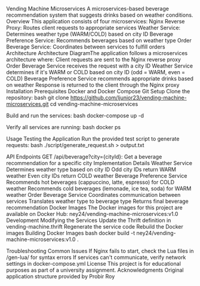 Vending Machine Microservices
A microservices-based beverage recommendation system that suggests drinks based on weather conditions.
Overview
This application consists of four microservices:
Nginx Reverse Proxy: Routes client requests to appropriate services
Weather Service: Determines weather type (WARM/COLD) based on city ID
Beverage Preference Service: Recommends beverages based on weather type
Order Beverage Service: Coordinates between services to fulfill orders
Architecture
Architecture DiagramThe application follows a microservices architecture where:
Client requests are sent to the Nginx reverse proxy
Order Beverage Service receives the request with a city ID
Weather Service determines if it's WARM or COLD based on city ID (odd = WARM, even = COLD)
Beverage Preference Service recommends appropriate drinks based on weather
Response is returned to the client through the Nginx proxy
Installation
Prerequisites
Docker and Docker Compose
Git
Setup
Clone the repository:
bash
git clone https://github.com/ljunior23/vending-machine-microservices.git
cd vending-machine-microservices

Build and run the services:
bash
docker-compose up -d

Verify all services are running:
bash
docker ps

Usage
Testing the Application
Run the provided test script to generate requests:
bash
./script/generate_request.sh > output.txt

API Endpoints
GET /api/beverage?city={cityId}: Get a beverage recommendation for a specific city
Implementation Details
Weather Service
Determines weather type based on city ID
Odd city IDs return WARM weather
Even city IDs return COLD weather
Beverage Preference Service
Recommends hot beverages (cappuccino, latte, espresso) for COLD weather
Recommends cold beverages (lemonade, ice tea, soda) for WARM weather
Order Beverage Service
Coordinates communication between services
Translates weather type to beverage type
Returns final beverage recommendation
Docker Images
The Docker images for this project are available on Docker Hub:
ney24/vending-machine-microservices:v1.0
Development
Modifying the Services
Update the Thrift definition in vending-machine.thrift
Regenerate the service code
Rebuild the Docker images
Building Docker Images
bash
docker build -t ney24/vending-machine-microservices:v1.0 .

Troubleshooting
Common Issues
If Nginx fails to start, check the Lua files in /gen-lua/ for syntax errors
If services can't communicate, verify network settings in docker-compose.yml
License
This project is for educational purposes as part of a university assignment.
Acknowledgments
Original application structure provided by Probir Roy
